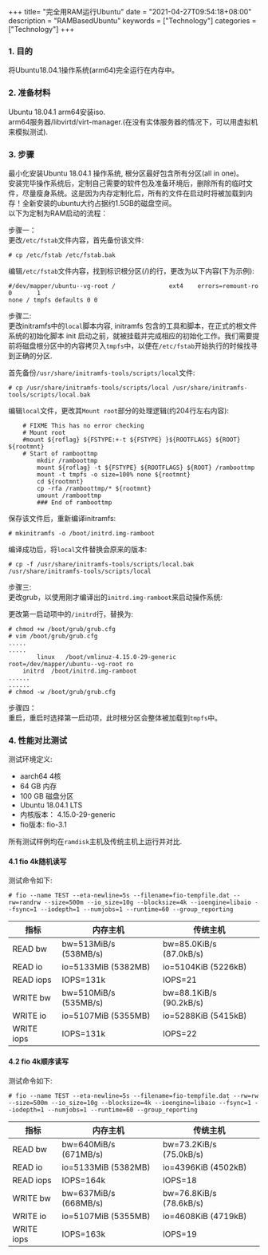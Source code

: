 +++
title= "完全用RAM运行Ubuntu"
date = "2021-04-27T09:54:18+08:00"
description = "RAMBasedUbuntu"
keywords = ["Technology"]
categories = ["Technology"]
+++
### 1. 目的
将Ubuntu18.04.1操作系统(arm64)完全运行在内存中。   

### 2. 准备材料
Ubuntu 18.04.1 arm64安装iso.    
arm64服务器/libvirtd/virt-manager.(在没有实体服务器的情况下，可以用虚拟机来模拟测试).    

### 3. 步骤
最小化安装Ubuntu 18.04.1 操作系统, 根分区最好包含所有分区(all in one)。   
安装完毕操作系统后，定制自己需要的软件包及准备环境后，删除所有的临时文件，尽量瘦身系统。这是因为内存定制化后，所有的文件在启动时将被加载到内存！全新安装的ubuntu大约占据约1.5GB的磁盘空间。        
以下为定制为RAM启动的流程：   

步骤一：    
更改`/etc/fstab`文件内容，首先备份该文件:    

```
# cp /etc/fstab /etc/fstab.bak
```
编辑`/etc/fstab`文件内容，找到标识根分区(/)的行，更改为以下内容(下为示例):    

```
#/dev/mapper/ubuntu--vg-root /               ext4    errors=remount-ro 0       1
none / tmpfs defaults 0 0
```

步骤二:    
更改initramfs中的`local`脚本内容, initramfs 包含的工具和脚本，在正式的根文件系统的初始化脚本 init 启动之前，就被挂载并完成相应的初始化工作。我们需要提前将磁盘根分区中的内容拷贝入`tmpfs`中，以便在`/etc/fstab`开始执行的时候找寻到正确的分区.    

首先备份`/usr/share/initramfs-tools/scripts/local`文件:    

```
# cp /usr/share/initramfs-tools/scripts/local /usr/share/initramfs-tools/scripts/local.bak   
```

编辑`local`文件，更改其`Mount root`部分的处理逻辑(约204行左右内容):     

```
	# FIXME This has no error checking
	# Mount root
	#mount ${roflag} ${FSTYPE:+-t ${FSTYPE} }${ROOTFLAGS} ${ROOT} ${rootmnt}
	# Start of ramboottmp
        mkdir /ramboottmp
        mount ${roflag} -t ${FSTYPE} ${ROOTFLAGS} ${ROOT} /ramboottmp
        mount -t tmpfs -o size=100% none ${rootmnt}
        cd ${rootmnt}
        cp -rfa /ramboottmp/* ${rootmnt}
        umount /ramboottmp
        ### End of ramboottmp
```
保存该文件后，重新编译initramfs:    

```
# mkinitramfs -o /boot/initrd.img-ramboot
```
编译成功后，将`local`文件替换会原来的版本:    

```
# cp -f /usr/share/initramfs-tools/scripts/local.bak /usr/share/initramfs-tools/scripts/local
```

步骤三:   
更改grub，以使用刚才编译出的`initrd.img-ramboot`来启动操作系统:    

更改第一启动项中的`/initrd`行，替换为:    

```
# chmod +w /boot/grub/grub.cfg
# vim /boot/grub/grub.cfg
.....
.....
        linux	/boot/vmlinuz-4.15.0-29-generic root=/dev/mapper/ubuntu--vg-root ro  
	initrd	/boot/initrd.img-ramboot
......
......
# chmod -w /boot/grub/grub.cfg
```

步骤四：    
重启，重启时选择第一启动项，此时根分区会整体被加载到`tmpfs`中。    

### 4. 性能对比测试
测试环境定义:
* aarch64 4核
* 64 GB 内存
* 100 GB 磁盘分区
* Ubuntu 18.04.1 LTS
* 内核版本： 4.15.0-29-generic
* fio版本: fio-3.1   

所有测试样例均在`ramdisk`主机及传统主机上运行并对比.    

#### 4.1 fio 4k随机读写
测试命令如下:    

```
# fio --name TEST --eta-newline=5s --filename=fio-tempfile.dat --rw=randrw --size=500m --io_size=10g --blocksize=4k --ioengine=libaio --fsync=1 --iodepth=1 --numjobs=1 --runtime=60 --group_reporting
```

|指标 | 内存主机 | 传统主机 |
| ----------- | ----------- | --------- |
| READ bw | bw=513MiB/s (538MB/s) | bw=85.0KiB/s (87.0kB/s) |
| READ io | io=5133MiB (5382MB) | io=5104KiB (5226kB) |
| READ iops | IOPS=131k | IOPS=21 |
| WRITE bw | bw=510MiB/s (535MB/s) | bw=88.1KiB/s (90.2kB/s) |
| WRITE io | io=5107MiB (5355MB) | io=5288KiB (5415kB) |
| WRITE iops | IOPS=131k | IOPS=22 |

#### 4.2 fio 4k顺序读写
测试命令如下:    

```
# fio --name TEST --eta-newline=5s --filename=fio-tempfile.dat --rw=rw --size=500m --io_size=10g --blocksize=4k --ioengine=libaio --fsync=1 --iodepth=1 --numjobs=1 --runtime=60 --group_reporting
```

|指标 | 内存主机 | 传统主机 |
| ----------- | ----------- | --------- |
| READ bw | bw=640MiB/s (671MB/s) | bw=73.2KiB/s (75.0kB/s) |
| READ io | io=5133MiB (5382MB) | io=4396KiB (4502kB) |
| READ iops | IOPS=164k | IOPS=18 |
| WRITE bw | bw=637MiB/s (668MB/s) | bw=76.8KiB/s (78.6kB/s) |
| WRITE io | io=5107MiB (5355MB) | io=4608KiB (4719kB) |
| WRITE iops | IOPS=163k | IOPS=19 |

